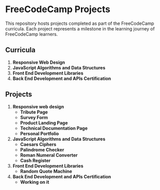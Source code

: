 # FreeCodeCamp Projects

This repository hosts projects completed as part of the FreeCodeCamp curricula. Each project represents a milestone in the learning journey of FreeCodeCamp learners.

## Curricula

1. **Responsive Web Design**
2. **JavaScript Algorithms and Data Structures**
3. **Front End Development Libraries**
4. **Back End Development and APIs Certification**

## Projects

1. **Responsive web design**
   - **Tribute Page**
   - **Survey Form**
   - **Product Landing Page**
   - **Technical Documentation Page**
   - **Personal Portfolio**
2. **JavaScript Algorithms and Data Structures**
   - **Caesars Ciphers**
   - **Palindrome Checker**
   - **Roman Numeral Converter**
   - **Cash Register**
3. **Front End Development Libraries**
   - **Random Quote Machine**
4. **Back End Development and APIs Certification**
   - **Working on it**
